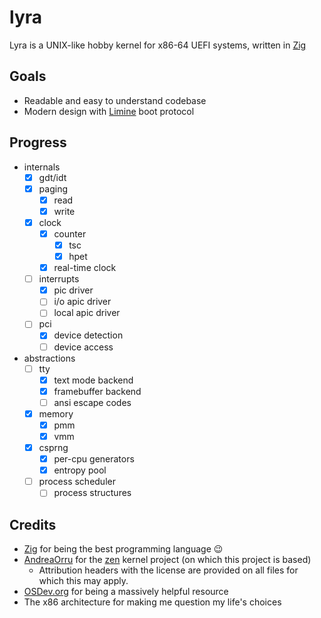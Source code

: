 # lyra

Lyra is a UNIX-like hobby kernel for x86-64 UEFI systems, written in [Zig](https://ziglang.org/)

## Goals

- Readable and easy to understand codebase
- Modern design with [Limine](https://github.com/limine-bootloader/limine) boot protocol

## Progress

- internals
  - [x] gdt/idt
  - [x] paging
    - [x] read
    - [x] write
  - [x] clock
    - [x] counter
      - [x] tsc
      - [x] hpet
    - [x] real-time clock
  - [ ] interrupts
    - [x] pic driver
    - [ ] i/o apic driver
    - [ ] local apic driver
  - [ ] pci
    - [x] device detection
    - [ ] device access
- abstractions
  - [ ] tty
    - [x] text mode backend
    - [x] framebuffer backend
    - [ ] ansi escape codes
  - [x] memory
    - [x] pmm
    - [x] vmm
  - [x] csprng
    - [x] per-cpu generators
    - [x] entropy pool
  - [ ] process scheduler
    - [ ] process structures

## Credits

- [Zig](https://ziglang.org/) for being the best programming language 😉
- [AndreaOrru](https://github.com/AndreaOrru) for the [zen](https://github.com/AndreaOrru/zen/tree/reboot) kernel project (on which this project is based)
  - Attribution headers with the license are provided on all files for which this may apply.
- [OSDev.org](https://wiki.osdev.org/) for being a massively helpful resource
- The x86 architecture for making me question my life's choices
